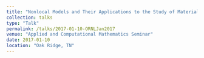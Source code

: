 ```yaml
---
title: "Nonlocal Models and Their Applications to the Study of Materials"
collection: talks
type: "Talk"
permalink: /talks/2017-01-10-ORNLJan2017
venue: "Applied and Computational Mathematics Seminar"
date: 2017-01-10
location: "Oak Ridge, TN"
---
```

